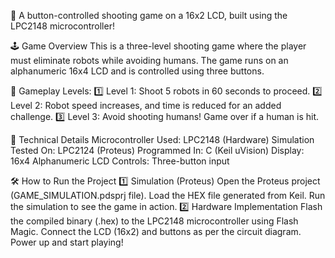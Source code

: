 🚀 A button-controlled shooting game on a 16x2 LCD, built using the LPC2148 microcontroller!

🕹️ Game Overview
This is a three-level shooting game where the player must eliminate robots while avoiding humans. The game runs on an alphanumeric 16x4 LCD and is controlled using three buttons.

🎯 Gameplay Levels:
1️⃣ Level 1: Shoot 5 robots in 60 seconds to proceed.
2️⃣ Level 2: Robot speed increases, and time is reduced for an added challenge.
3️⃣ Level 3: Avoid shooting humans! Game over if a human is hit.

🔧 Technical Details
Microcontroller Used: LPC2148 (Hardware)
Simulation Tested On: LPC2124 (Proteus)
Programmed In: C (Keil uVision)
Display: 16x4 Alphanumeric LCD
Controls: Three-button input

🛠️ How to Run the Project
1️⃣ Simulation (Proteus)
Open the Proteus project (GAME_SIMULATION.pdsprj file).
Load the HEX file generated from Keil.
Run the simulation to see the game in action.
2️⃣ Hardware Implementation
Flash the compiled binary (.hex) to the LPC2148 microcontroller using Flash Magic.
Connect the LCD (16x2) and buttons as per the circuit diagram.
Power up and start playing!
